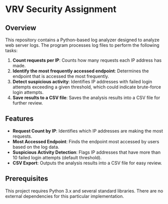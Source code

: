 # VRV Security Assignment

## Overview

This repository contains a Python-based log analyzer designed to analyze web server logs. The program processes log files to perform the following tasks:

1. **Count requests per IP**: Counts how many requests each IP address has made.
2. **Identify the most frequently accessed endpoint**: Determines the endpoint that is accessed the most frequently.
3. **Detect suspicious activity**: Identifies IP addresses with failed login attempts exceeding a given threshold, which could indicate brute-force login attempts.
4. **Save results to a CSV file**: Saves the analysis results into a CSV file for further review.

## Features

- **Request Count by IP**: Identifies which IP addresses are making the most requests.
- **Most Accessed Endpoint**: Finds the endpoint most accessed by users based on the log data.
- **Suspicious Activity Detection**: Flags IP addresses that have more than 10 failed login attempts (default threshold).
- **CSV Export**: Outputs the analysis results into a CSV file for easy review.

## Prerequisites

This project requires Python 3.x and several standard libraries. There are no external dependencies for this particular implementation.


